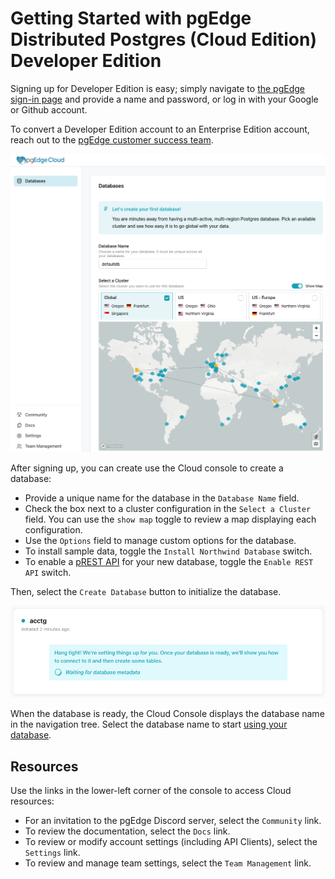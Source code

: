 # Getting Started with pgEdge Distributed Postgres (Cloud Edition) Developer Edition

Signing up for Developer Edition is easy; simply navigate to [the pgEdge sign-in page](https://app.pgedge.com/login?plan=developer&screen_hint=signup) and provide a name and password, or log in with your Google or Github account. 

To convert a Developer Edition account to an Enterprise Edition account, reach out to the [pgEdge customer success team](https://www.pgedge.com/contact).

![pgEdge Developer Edition Console](../images/de_console.png)

After signing up, you can create use the Cloud console to create a database:

* Provide a unique name for the database in the `Database Name` field. 
* Check the box next to a cluster configuration in the `Select a Cluster` field. You can use the `show map` toggle to review a map displaying each configuration.
* Use the `Options` field to manage custom options for the database. 
* To install sample data, toggle the `Install Northwind Database` switch.
* To enable a [pREST API](https://docs.prestd.com/) for your new database, toggle the `Enable REST API` switch.

Then, select the `Create Database` button to initialize the database.

![Initializing a new database](../images/init_db.png)

When the database is ready, the Cloud Console displays the database name in the navigation tree. Select the database name to start [using your database](../database/manage_db.md).


## Resources

Use the links in the lower-left corner of the console to access Cloud resources:

* For an invitation to the pgEdge Discord server, select the `Community` link.
* To review the documentation, select the `Docs` link.
* To review or modify account settings (including API Clients), select the `Settings` link.
* To review and manage team settings, select the `Team Management` link.
